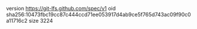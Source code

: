 version https://git-lfs.github.com/spec/v1
oid sha256:10473fbc19cc87c444ccd71ee053917d4ab9ce5f765d743ac09f90c0a11716c2
size 3224
